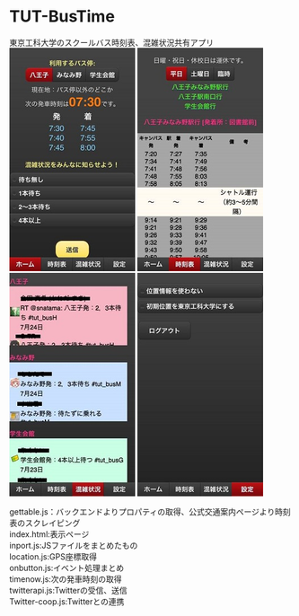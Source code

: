 TUT-BusTime
==

東京工科大学のスクールバス時刻表、混雑状況共有アプリ<br>
![image](./img/photo1.jpg) ![image](./img/photo2.jpg)<br>
![image](./img/photo3.jpg) ![image](./img/photo4.jpg)

gettable.js：バックエンドよりプロパティの取得、公式交通案内ページより時刻表のスクレイピング<br>
index.html:表示ページ<br>
inport.js:JSファイルをまとめたもの<br>
location.js:GPS座標取得<br>
onbutton.js:イベント処理まとめ<br>
timenow.js:次の発車時刻の取得<br>
twitterapi.js:Twitterの受信、送信<br>
Twitter-coop.js:Twitterとの連携<br>
